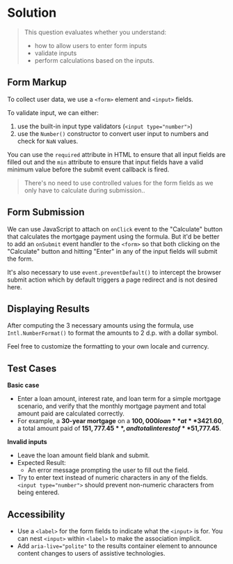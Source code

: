 # Solution

> This question evaluates whether you understand:
>
> - how to allow users to enter form inputs
> - validate inputs
> - perform calculations based on the inputs.

## Form Markup

To collect user data, we use a `<form>` element and `<input>` fields.

To validate input, we can either:

1. use the built-in input type validators (`<input type="number">`)
2. use the `Number()` constructor to convert user input to numbers and check for `NaN` values.

You can use the `required` attribute in HTML to ensure that all input fields are filled out and the `min` attribute to ensure that input fields have a valid minimum value before the submit event callback is fired.

> There's no need to use controlled values for the form fields as we only have to calculate during submission..

## Form Submission

We can use JavaScript to attach on `onClick` event to the "Calculate" button that calculates the mortgage payment using the formula. But it'd be better to add an `onSubmit` event handler to the `<form>` so that both clicking on the "Calculate" button and hitting "Enter" in any of the input fields will submit the form.

It's also necessary to use `event.preventDefault()` to intercept the browser submit action which by default triggers a page redirect and is not desired here.

## Displaying Results

After computing the 3 necessary amounts using the formula, use `Intl.NumberFormat()` to format the amounts to 2 d.p. with a dollar symbol.

Feel free to customize the formatting to your own locale and currency.

## Test Cases

**Basic case**

- Enter a loan amount, interest rate, and loan term for a simple mortgage scenario, and verify that the monthly mortgage payment and total amount paid are calculated correctly.
- For example, a **30-year mortgage** on a **$100,000 loan** at **3% interest rate** should result in a monthly payment of **$421.60**, a total amount paid of **$151,777.45**, and total interest of **$51,777.45**.

**Invalid inputs**

- Leave the loan amount field blank and submit.
- Expected Result:
  - An error message prompting the user to fill out the field.
- Try to enter text instead of numeric characters in any of the fields. `<input type="number">` should prevent non-numeric characters from being entered.

## Accessibility

- Use a `<label>` for the form fields to indicate what the `<input>` is for. You can nest `<input>` within `<label>` to make the association implicit.
- Add `aria-live="polite"` to the results container element to announce content changes to users of assistive technologies.
